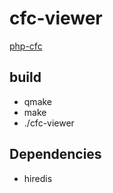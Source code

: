 # cfc-viewer

[php-cfc](https://github.com/imaben/php-cfc)

## build

- qmake
- make
- ./cfc-viewer

## Dependencies

- hiredis
